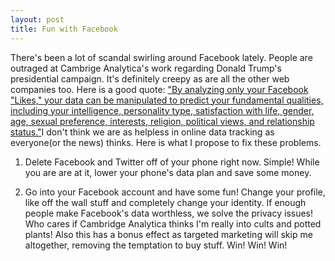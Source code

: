 ```yaml
---
layout: post
title: Fun with Facebook
---
```

There's been a lot of scandal swirling around Facebook lately.  People are outraged at Cambrige Analytica's work regarding Donald Trump's 
presidential campaign.  It's definitely creepy as are all the other web companies too.  Here is a good quote:
<a href="https://www.nbcnews.com/think/opinion/facebook-data-breach-scandal-our-own-making-legally-there-s-ncna862211">"By analyzing only your Facebook "Likes," your data can be manipulated to predict your fundamental qualities, including your intelligence,
personality type, satisfaction with life, gender, age, sexual preference, interests, religion, political views, and relationship status."</a>I don't think we are as helpless in online data tracking as everyone(or the news) thinks.  Here is what I propose to fix these problems.

1. Delete Facebook and Twitter off of your phone right now.  Simple! While you are are at it, lower your phone's data plan and save some money.

2. Go into your Facebook account and have some fun! Change your profile, like off the wall stuff and completely change your identity.  If enough
people make Facebook's data worthless, we solve the privacy issues!  Who cares if Cambridge Analytica thinks I'm really into cults and potted plants!
Also this has a bonus effect as targeted marketing will skip me altogether, removing the temptation to buy stuff.
Win! Win! Win! 
